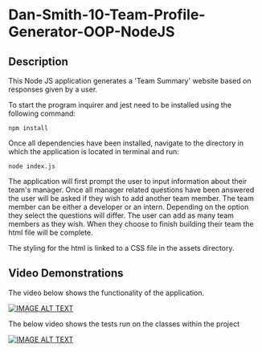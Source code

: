 # Dan-Smith-10-Team-Profile-Generator-OOP-NodeJS


**Description**
---

This Node JS application generates a 'Team Summary' website based on responses given by a user.

To start the program inquirer and jest need to be installed using the following command: 

```
npm install
```

Once all dependencies have been installed, navigate to the directory in which the application is located in terminal and run:

```
node index.js
```

The application will first prompt the user to input information about their team's manager.
Once all manager related questions have been answered the user will be asked if they wish to add another team member.
The team member can be either a developer or an intern. Depending on the option they select the questions will differ.
The user can add as many team members as they wish. When they choose to finish building their team the html file will be complete.

The styling for the html is linked to a CSS file in the assets directory.

**Video Demonstrations**
---

The video below shows the functionality of the application.

[![IMAGE ALT TEXT](http://img.youtube.com/vi/SHmHb8Ns0aQ/0.jpg)](http://www.youtube.com/watch?v=SHmHb8Ns0aQ "Team Profile Generator Demo - Node JS")

The below video shows the tests run on the classes within the project

[![IMAGE ALT TEXT](http://img.youtube.com/vi/3j-pNFyHrzo/0.jpg)](http://www.youtube.com/watch?v=3j-pNFyHrzo "Team Generator Test Demo - Node JS")
